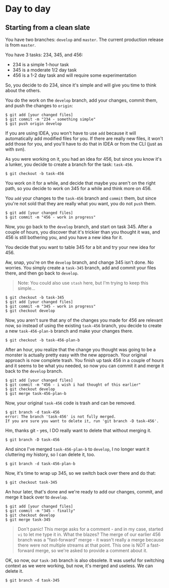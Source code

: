 # Day to day

## Starting from a clean slate

You have two branches: `develop` and `master`. The current production release is from `master`.

You have 3 tasks: 234, 345, and 456:

 - 234 is a simple 1-hour task
 - 345 is a moderate 1/2 day task
 - 456 is a 1-2 day task and will require some experimentation

So, you decide to do 234, since it's simple and will give you time to think about the others.

You do the work on the `develop` branch, add your changes, commit them, and push the changes to `origin`:

	$ git add [your changed files]
	$ git commit -m "234 - something simple"
	$ git push origin develop

If you are using IDEA, you won't have to use `add` because it will automatically add modified files for you. If there are really new files, it won't add those for you, and you'll have to do that in IDEA or from the CLI (just as with svn).

As you were working on it, you had an idea for 456, but since you know it's a lunker, you decide to create a branch for the task: `task-456`. 

	$ git checkout -b task-456

You work on it for a while, and decide that maybe you aren't on the right path, so you decide to work on 345 for a while and think more on 456. 

You `add` your changes to the `task-456` branch and `commit` them, but since you're not sold that they are really what you want, you do not `push` them.

	$ git add [your changed files]
	$ git commit -m "456 - work in progress"

Now, you go back to the `develop` branch, and start on task 345. After a couple of hours, you discover that it's trickier than you thought it was, and 456 is still bothering you, and you have a new idea for it.

You decide that you want to table 345 for a bit and try your new idea for 456.

Aw, snap, you're on the `develop` branch, and change 345 isn't done. No worries. You simply create a `task-345` branch, add and commit your files there, and then go back to `develop`.

> Note: You could also use `stash` here, but I'm trying to keep this simple...

	$ git checkout -b task-345
	$ git add [your changed files]
	$ git commit -m "345 - work in progress"
	$ git checkout develop

Now, you aren't sure that any of the changes you made for 456 are relevant now, so instead of using the existing `task-456` branch, you decide to create a new `task-456-plan-b` branch and make your changes there.

	$ git checkout -b task-456-plan-b

After an hour, you realize that the change you thought was going to be a monster is actually pretty easy with the new approach. Your original approach is now complete trash. You finish up task 456 in a couple of hours and it seems to be what you needed, so now you can commit it and merge it back to the `develop` branch.

	$ git add [your changed files]
	$ git commit -m "456 - i wish i had thought of this earlier"
	$ git checkout develop
	$ git merge task-456-plan-b

Now, your original `task-456` code is trash and can be removed.

	$ git branch -d task-456
	error: The branch 'task-456' is not fully merged.
	If you are sure you want to delete it, run 'git branch -D task-456'.

Hm, thanks git - yes, I DO really want to delete that without merging it.

	$ git branch -D task-456

And since I've merged `task-456-plan-b` to `develop`, I no longer want it cluttering my history, so I can delete it, too.

	$ git branch -d task-456-plan-b

Now, it's time to wrap up 345, so we switch back over there and do that:

	$ git checkout task-345

An hour later, that's done and we're ready to add our changes, commit, and merge it back over to `develop`.

	$ git add [your changed files]
	$ git commit -m "345 - finally"
	$ git checkout develop
	$ git merge task-345

> Don't panic! This merge asks for a comment - and in my case, started `vi` to let me type it in. What the blazes? The merge of our earlier 456 branch was a "fast-forward" merge - it wasn't really a merge because there were not multiple streams at that point. This one is NOT a fast-forward merge, so we're asked to provide a comment about it. 

OK, so now, our `task-345` branch is also obsolete. It was useful for switching context as we were working, but now, it's merged and useless. We can delete it.

	$ git branch -d task-345


